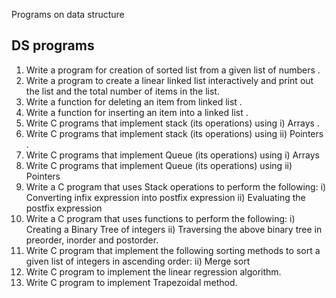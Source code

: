 Programs on data structure 
## DS programs

1. Write a program for creation of sorted list from a given list of numbers .
2.  Write a program to create a linear linked list interactively and print out the list and the total number of items in the list.
3.  Write a function for deleting an item from linked list .
4. Write a function for inserting an item into a linked list .
5. Write C programs that implement stack (its operations) using i) Arrays .
6. Write C programs that implement stack (its operations) using ii) Pointers .
7. Write C programs that implement Queue (its operations) using i) Arrays
8.  Write C programs that implement Queue (its operations) using ii) Pointers
9.  Write a C program that uses Stack operations to perform the following:
i) Converting infix expression into postfix expression
ii) Evaluating the postfix expression
10.  Write a C program that uses functions to perform the following:
i) Creating a Binary Tree of integers
ii) Traversing the above binary tree in preorder, inorder and postorder.
11. Write C program that implement the following sorting methods to sort a given list of integers in ascending order:
ii) Merge sort
12.  Write C program to implement the linear regression algorithm.
13.  Write C program to implement Trapezoidal method.
